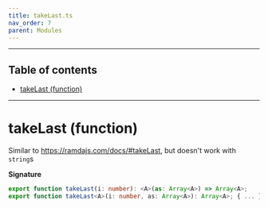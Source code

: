 ```yaml
---
title: takeLast.ts
nav_order: 7
parent: Modules
---
```


---

<h2 class="text-delta">Table of contents</h2>

- [takeLast (function)](#takelast-function)

---

# takeLast (function)

Similar to https://ramdajs.com/docs/#takeLast, but doesn't work with `string`s

**Signature**

```ts
export function takeLast(i: number): <A>(as: Array<A>) => Array<A>;
export function takeLast<A>(i: number, as: Array<A>): Array<A>; { ... }
```

